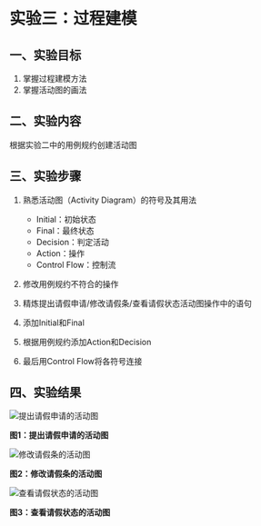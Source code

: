 # 实验三：过程建模

## 一、实验目标

1. 掌握过程建模方法
2. 掌握活动图的画法

## 二、实验内容

   根据实验二中的用例规约创建活动图

## 三、实验步骤

1. 熟悉活动图（Activity Diagram）的符号及其用法

   - Initial：初始状态
   - Final：最终状态
   - Decision：判定活动
   - Action：操作
   - Control Flow：控制流
2. 修改用例规约不符合的操作
3. 精炼提出请假申请/修改请假条/查看请假状态活动图操作中的语句
4. 添加Initial和Final
5. 根据用例规约添加Action和Decision
6. 最后用Control Flow将各符号连接

## 四、实验结果

![提出请假申请的活动图](Lab3_提出请假申请活动图.jpg)

**图1：提出请假申请的活动图**

![修改请假条的活动图](Lab3_修改请假条活动图.jpg)

**图2：修改请假条的活动图**

![查看请假状态的活动图](Lab3_查看请假状态活动图.jpg)

**图3：查看请假状态的活动图**
